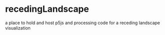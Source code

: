# recedingLandscape
a place to hold and host p5js and processing code for a receding landscape visualization

